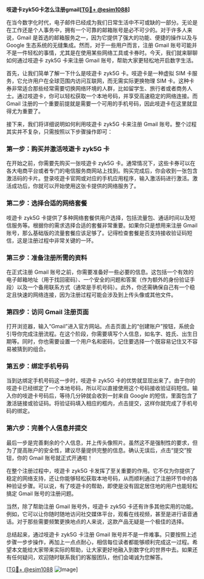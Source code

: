 **吱遊卡zyk5G卡怎么注册gmail[[TG💪+ @esim1088](https://t.me/s/esim1088)]**

在当今数字化时代，电子邮件已经成为我们日常生活中不可或缺的一部分。无论是在工作还是个人事务中，拥有一个可靠的邮箱账号是必不可少的。对于许多人来说，Gmail 是首选的邮箱服务之一，因为它提供了强大的功能、便捷的操作以及与 Google 生态系统的无缝集成。然而，对于一些用户而言，注册 Gmail 账号可能并不是一件轻松的事情，尤其是在使用某些网络工具或卡券时。今天，我们就来聊聊如何通过吱遊卡 zyk5G 卡来注册 Gmail 账号，帮助大家更轻松地开启数字生活。

首先，让我们简单了解一下什么是吱遊卡 zyk5G 卡。吱遊卡是一种虚拟 SIM 卡服务，它允许用户在全球范围内访问互联网，而无需实际更换物理 SIM 卡。这种卡券非常适合那些经常需要切换网络环境的人群，比如留学生、旅行者或者商务人士。通过吱遊卡，你可以轻松获取一个本地号码，并享受高速稳定的网络连接。而 Gmail 注册的一个重要前提就是需要一个可用的手机号码，因此吱遊卡在这里就显得尤为重要了。

接下来，我们将详细说明如何利用吱遊卡 zyk5G 卡来注册 Gmail 账号。整个过程其实并不复杂，只需按照以下步骤操作即可：

### 第一步：购买并激活吱遊卡 zyk5G 卡

在开始之前，你需要先购买一张吱遊卡 zyk5G 卡。通常情况下，这些卡券可以在各大电商平台或者专门的电信服务商网站上找到。购买完成后，你会收到一张包含激活码的卡片。登录吱遊卡官网或对应的手机应用程序，输入激活码进行激活。激活成功后，你就可以开始使用这张卡提供的网络服务了。

### 第二步：选择合适的网络套餐

吱遊卡 zyk5G 卡提供了多种网络套餐供用户选择，包括流量包、通话时间以及短信服务等。根据你的需求选择合适的套餐非常重要。如果你只是想用来注册 Gmail 账号，那么基础版的流量套餐应该足够了。记得检查套餐是否支持接收验证码短信，这是注册过程中非常关键的一环。

### 第三步：准备注册所需的资料

在正式注册 Gmail 账号之前，你需要准备好一些必要的信息。这包括一个有效的电子邮箱地址（用于找回密码）、一个安全的问题和答案（作为额外的身份验证手段）以及一个备用联系方式（通常是手机号码）。此外，你还需确保自己有一个稳定且快速的网络连接，因为注册过程可能会涉及到上传头像或其他文件。

### 第四步：访问 Gmail 注册页面

打开浏览器，输入“Gmail”进入官方网站。点击页面上的“创建账户”按钮，系统会引导你完成注册流程。在这个阶段，你需要填写个人信息，如名字、姓氏、出生日期等。同时，你也需要设置一个用户名和密码，记住要选择一个既容易记住又不容易被猜到的组合。

### 第五步：绑定手机号码

当到达绑定手机号码这一步时，吱遊卡 zyk5G 卡的优势就显现出来了。由于你的吱遊卡已经绑定了一个本地号码，所以可以直接使用这个号码接收验证码短信。输入你的吱遊卡号码后，等待几分钟就会收到一封来自 Google 的短信，里面包含了激活链接或验证码。将验证码填入相应的框内，点击提交，这样你就完成了手机号码的绑定。

### 第六步：完善个人信息并提交

最后一步是完善剩余的个人信息，并上传头像照片。虽然这不是强制性的要求，但为了提高账户的安全性，建议尽量提供完整的信息。确认无误后，点击“提交”按钮，你的 Gmail 账号就正式开通啦！

在整个注册过程中，吱遊卡 zyk5G 卡发挥了至关重要的作用。它不仅为你提供了稳定的网络支持，还让你能够轻松获取本地号码，从而顺利通过了注册环节中的各种验证步骤。可以说，有了吱遊卡的帮助，即使是没有固定居住地的用户也能轻松搞定 Gmail 账号的注册问题。

当然，除了帮助注册 Gmail 账号外，吱遊卡 zyk5G 卡还有许多其他实用的功能。例如，它可以让你随时随地访问社交媒体平台，观看在线视频，甚至是进行语音通话。对于那些需要频繁更换地点的人来说，这款产品无疑是一个极佳的选择。

总结起来，通过吱遊卡 zyk5G 卡注册 Gmail 账号并不是一件难事。只要按照上述步骤一步步操作，再加上一点点耐心，相信每位读者都能够顺利完成这一过程。希望本文能给大家带来实际的帮助，让大家更好地融入到数字化的世界中去。如果还有任何疑问，欢迎随时联系我们的客服团队，他们会竭诚为您解答。

[[TG💪+ @esim1088](https://t.me/s/esim1088) ![Image](https://i.postimg.cc/4NQfJmqS/Snipaste-2025-05-13-00-14-12.png)]